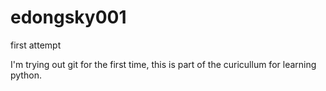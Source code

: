 # edongsky001
first attempt

I'm trying out git for the first time, this is part of the curicullum for learning python.
